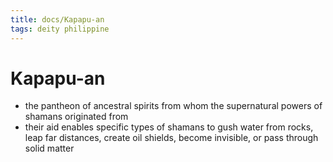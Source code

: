 ```yaml
---
title: docs/Kapapu-an
tags: deity philippine
---
```


# Kapapu-an
- the pantheon of ancestral spirits from whom the supernatural powers of shamans originated from
- their aid enables specific types of shamans to gush water from rocks, leap far distances, create oil shields, become invisible, or pass through solid matter